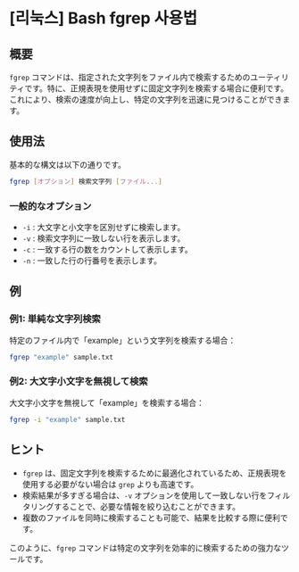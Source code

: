 # [리눅스] Bash fgrep 사용법

## 概要
`fgrep` コマンドは、指定された文字列をファイル内で検索するためのユーティリティです。特に、正規表現を使用せずに固定文字列を検索する場合に便利です。これにより、検索の速度が向上し、特定の文字列を迅速に見つけることができます。

## 使用法
基本的な構文は以下の通りです。

```bash
fgrep [オプション] 検索文字列 [ファイル...]
```

### 一般的なオプション
- `-i` : 大文字と小文字を区別せずに検索します。
- `-v` : 検索文字列に一致しない行を表示します。
- `-c` : 一致する行の数をカウントして表示します。
- `-n` : 一致した行の行番号を表示します。

## 例
### 例1: 単純な文字列検索
特定のファイル内で「example」という文字列を検索する場合：

```bash
fgrep "example" sample.txt
```

### 例2: 大文字小文字を無視して検索
大文字小文字を無視して「example」を検索する場合：

```bash
fgrep -i "example" sample.txt
```

## ヒント
- `fgrep` は、固定文字列を検索するために最適化されているため、正規表現を使用する必要がない場合は `grep` よりも高速です。
- 検索結果が多すぎる場合は、`-v` オプションを使用して一致しない行をフィルタリングすることで、必要な情報を絞り込むことができます。
- 複数のファイルを同時に検索することも可能で、結果を比較する際に便利です。

このように、`fgrep` コマンドは特定の文字列を効率的に検索するための強力なツールです。